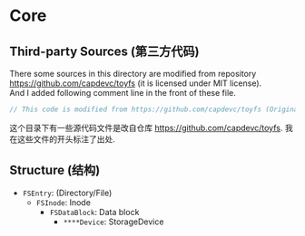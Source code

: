 # Core

## Third-party Sources (第三方代码)

There some sources in this directory are modified from repository <https://github.com/capdevc/toyfs> 
(it is licensed under MIT license).   
And I added following comment line in the front of these file.

``` cpp
// This code is modified from https://github.com/capdevc/toyfs (Original repository is licensed under MIT license)
``` 

这个目录下有一些源代码文件是改自仓库 <https://github.com/capdevc/toyfs>. 我在这些文件的开头标注了出处.

## Structure (结构)

- `FSEntry`: (Directory/File)
	- `FSInode`: Inode
		- `FSDataBlock`: Data block
			- `****Device`: StorageDevice
